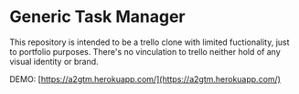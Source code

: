 # Generic Task Manager

This repository is intended to be a trello clone with limited fuctionality, just to portfolio purposes.
There's no vinculation to trello neither hold of any visual identity or brand.

DEMO: [https://a2gtm.herokuapp.com/](https://a2gtm.herokuapp.com/)
